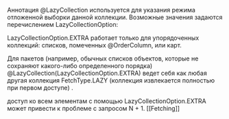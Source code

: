 Аннотация @LazyCollection используется для указания режима отложенной выборки данной коллекции. Возможные значения задаются перечислением LazyCollectionOption:

LazyCollectionOption.EXTRA работает только для упорядоченных коллекций: списков, помеченных @OrderColumn, или карт.  
  
Для пакетов (например, обычных списков объектов, которые не сохраняют какого-либо определенного порядка) @LazyCollection(LazyCollectionOption.EXTRA) ведет себя как любая другая коллекция FetchType.LAZY (коллекция извлекается полностью при первом доступе) .

доступ ко всем элементам с помощью LazyCollectionOption.EXTRA может привести к проблеме с запросом N + 1.
[[Fetching]]